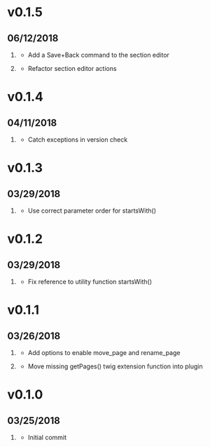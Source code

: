 # v0.1.5
##  06/12/2018

1. [](#feature)
    * Add a Save+Back command to the section editor
    
2. [](#task)
    * Refactor section editor actions

# v0.1.4
##  04/11/2018

1. [](#bugfix)
    * Catch exceptions in version check 

# v0.1.3
##  03/29/2018

1. [](#bugfix)
    * Use correct parameter order for startsWith()

# v0.1.2
##  03/29/2018

1. [](#bugfix)
    * Fix reference to utility function startsWith()
    
# v0.1.1
##  03/26/2018

1. [](#new)
    * Add options to enable move_page and rename_page
    
2. [](#bugfix)
    * Move missing getPages() twig extension function into plugin    
    
# v0.1.0
##  03/25/2018

1. [](#new)
    * Initial commit

